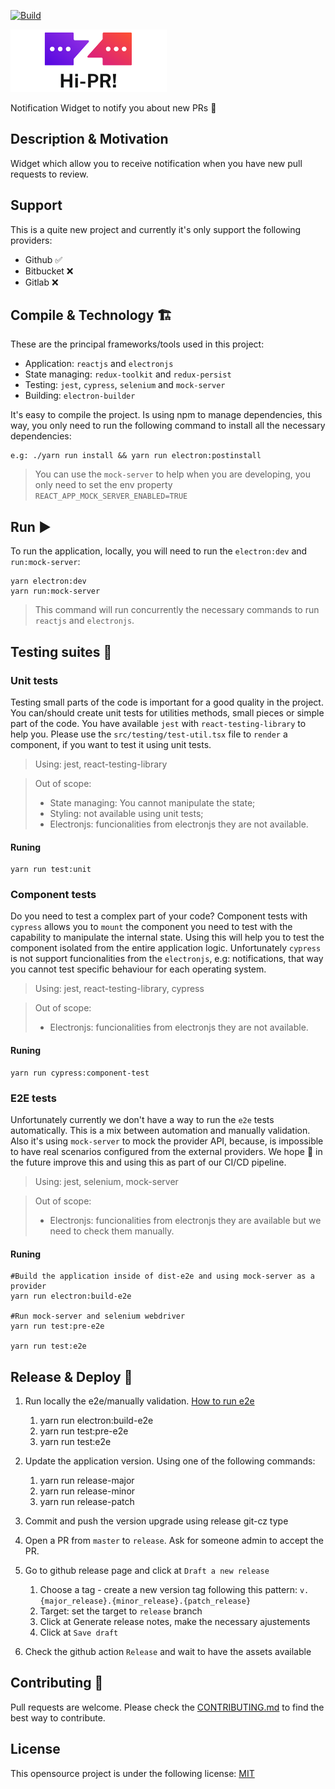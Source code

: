 [![Build](https://github.com/nbentoneves/hi-pr/actions/workflows/build.yml/badge.svg)](https://github.com/nbentoneves/hi-pr/actions/workflows/build.yml)

<img src="./logo.png?raw=true" />

Notification Widget to notify you about new PRs 🚀

## Description & Motivation

Widget which allow you to receive notification when you have new pull requests to review.

<!-- TODO: Write about the motivation -->

## Support

This is a quite new project and currently it's only support the following providers:

- Github ✅
- Bitbucket ❌
- Gitlab ❌

## Compile & Technology 🏗️

These are the principal frameworks/tools used in this project:

- Application: `reactjs` and `electronjs`
- State managing: `redux-toolkit` and `redux-persist`
- Testing: `jest`, `cypress`, `selenium` and `mock-server`
- Building: `electron-builder`

It's easy to compile the project. Is using npm to manage dependencies,
this way, you only need to run the following command to install all the necessary dependencies:

```
e.g: ./yarn run install && yarn run electron:postinstall
```

> You can use the `mock-server` to help when you are developing, you only need to set the env property `REACT_APP_MOCK_SERVER_ENABLED=TRUE`

## Run ▶️

To run the application, locally, you will need to run the `electron:dev` and `run:mock-server`:

```
yarn electron:dev
yarn run:mock-server
```

> This command will run concurrently the necessary commands to run `reactjs` and `electronjs`.

## Testing suites 🧪

### Unit tests

Testing small parts of the code is important for a good quality in the project. You can/should create unit tests for utilities methods, small pieces or simple part of the code.
You have available `jest` with `react-testing-library` to help you. Please use the `src/testing/test-util.tsx` file to `render` a component, if you want to test it using unit tests.

> Using: jest, react-testing-library

> Out of scope:
>
> - State managing: You cannot manipulate the state;
> - Styling: not available using unit tests;
> - Electronjs: funcionalities from electronjs they are not available.

#### Runing

```
yarn run test:unit
```

### Component tests

Do you need to test a complex part of your code? Component tests with `cypress` allows you to `mount` the component you need to test with the capability to manipulate the internal state. Using this will help you to test the component isolated from the entire application logic.
Unfortunately `cypress` is not support funcionalities from the `electronjs`, e.g: notifications, that way you cannot test specific behaviour for each operating system.

> Using: jest, react-testing-library, cypress

> Out of scope:
>
> - Electronjs: funcionalities from electronjs they are not available.

#### Runing

```
yarn run cypress:component-test
```

### E2E tests

Unfortunately currently we don't have a way to run the `e2e` tests automatically. This is a mix between automation and manually validation. Also it's using `mock-server` to mock the provider API, because, is impossible to have real scenarios configured from the external providers.
We hope 🤞 in the future improve this and using this as part of our CI/CD pipeline.

> Using: jest, selenium, mock-server

> Out of scope:
>
> - Electronjs: funcionalities from electronjs they are available but we need to check them manually.

#### Runing

```
#Build the application inside of dist-e2e and using mock-server as a provider
yarn run electron:build-e2e

#Run mock-server and selenium webdriver
yarn run test:pre-e2e

yarn run test:e2e
```

## Release & Deploy 🚀

1. Run locally the e2e/manually validation. [How to run e2e](###-e2e-tests)

   1. yarn run electron:build-e2e
   2. yarn run test:pre-e2e
   3. yarn run test:e2e

2. Update the application version. Using one of the following commands:

   1. yarn run release-major
   2. yarn run release-minor
   3. yarn run release-patch

3. Commit and push the version upgrade using release git-cz type

4. Open a PR from `master` to `release`. Ask for someone admin to accept the PR.

5. Go to github release page and click at `Draft a new release`

   1. Choose a tag - create a new version tag following this pattern: `v.{major_release}.{minor_release}.{patch_release}`
   2. Target: set the target to `release` branch
   3. Click at Generate release notes, make the necessary ajustements
   4. Click at `Save draft`

6. Check the github action `Release` and wait to have the assets available

## Contributing 🙌

Pull requests are welcome. Please check the [CONTRIBUTING.md] to find the best way to contribute.

## License

This opensource project is under the following license: [MIT]

[contributing.md]: https://github.com/nbentoneves/hi-pr/blob/main/CONTRIBUTING.md
[mit]: https://github.com/nbentoneves/hi-pr/blob/main/LICENSE.txt
